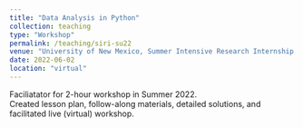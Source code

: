 ```yaml
---
title: "Data Analysis in Python"
collection: teaching
type: "Workshop"
permalink: /teaching/siri-su22
venue: "University of New Mexico, Summer Intensive Research Internship in Cyber-Physical Systems"
date: 2022-06-02
location: "virtual"
---
```


Faciliatator for 2-hour workshop in Summer 2022.  
Created lesson plan, follow-along materials, detailed solutions, and facilitated live (virtual) workshop.
